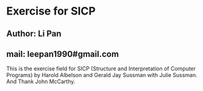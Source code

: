 # Exercise for SICP
## Author: Li Pan
## mail: leepan1990#gmail.com
This is the exercise field for SICP (Structure and Interpretation of Computer Programs) by Harold
Albelson and Gerald Jay Sussman with Julie Sussman.
And Thank John McCarthy.
